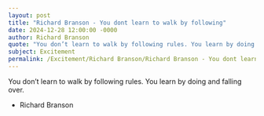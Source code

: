 ```yaml
---
layout: post
title: "Richard Branson - You dont learn to walk by following"
date: 2024-12-28 12:00:00 -0000
author: Richard Branson
quote: "You don’t learn to walk by following rules. You learn by doing and falling over."
subject: Excitement
permalink: /Excitement/Richard Branson/Richard Branson - You dont learn to walk by following
---
```


You don’t learn to walk by following rules. You learn by doing and falling over.

- Richard Branson
